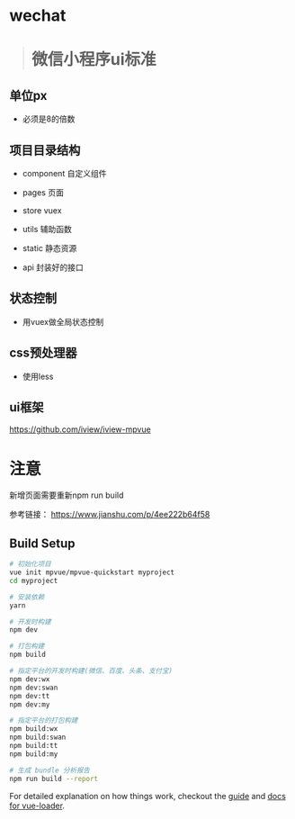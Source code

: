 # wechat

> # 微信小程序ui标准

## 单位px

- 必须是8的倍数

## 项目目录结构

- component 自定义组件

- pages 页面

- store  vuex

- utils 辅助函数

- static 静态资源

- api 封装好的接口

## 状态控制

- 用vuex做全局状态控制

## css预处理器

- 使用less

## ui框架

https://github.com/iview/iview-mpvue

# 注意
新增页面需要重新npm  run  build

参考链接： https://www.jianshu.com/p/4ee222b64f58


## Build Setup


``` bash
# 初始化项目
vue init mpvue/mpvue-quickstart myproject
cd myproject

# 安装依赖
yarn

# 开发时构建
npm dev

# 打包构建
npm build

# 指定平台的开发时构建(微信、百度、头条、支付宝)
npm dev:wx
npm dev:swan
npm dev:tt
npm dev:my

# 指定平台的打包构建
npm build:wx
npm build:swan
npm build:tt
npm build:my

# 生成 bundle 分析报告
npm run build --report
```

For detailed explanation on how things work, checkout the [guide](http://vuejs-templates.github.io/webpack/) and [docs for vue-loader](http://vuejs.github.io/vue-loader).
